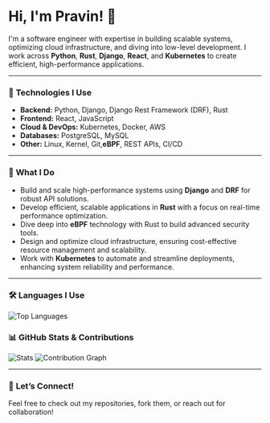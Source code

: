# Hi, I'm Pravin! 👋

I'm a software engineer with expertise in building scalable systems, optimizing cloud infrastructure, and diving into low-level development. I work across **Python**, **Rust**, **Django**, **React**, and **Kubernetes** to create efficient, high-performance applications.

---

### 🚀 **Technologies I Use**

- **Backend:** Python, Django, Django Rest Framework (DRF), Rust  
- **Frontend:** React, JavaScript  
- **Cloud & DevOps:** Kubernetes, Docker, AWS  
- **Databases:** PostgreSQL, MySQL
- **Other:** Linux, Kernel, Git,**eBPF**, REST APIs, CI/CD

---

### 💼 **What I Do**

- Build and scale high-performance systems using **Django** and **DRF** for robust API solutions.
- Develop efficient, scalable applications in **Rust** with a focus on real-time performance optimization.
- Dive deep into **eBPF** technology with Rust to build advanced security tools.
- Design and optimize cloud infrastructure, ensuring cost-effective resource management and scalability.
- Work with **Kubernetes** to automate and streamline deployments, enhancing system reliability and performance.

---

### 🛠️ **Languages I Use**

![Top Languages](https://github-readme-stats.vercel.app/api/top-langs/?username=p-r-a-v-i-n&layout=compact&theme=radical)


### 📊 **GitHub Stats & Contributions**
![Stats](http://github-profile-summary-cards.vercel.app/api/cards/stats?username=p-r-a-v-i-n&theme=github_dark)
![Contribution Graph](http://github-profile-summary-cards.vercel.app/api/cards/profile-details?username=p-r-a-v-i-n&theme=github_dark)

---
### 💬 **Let’s Connect!**

Feel free to check out my repositories, fork them, or reach out for collaboration!
